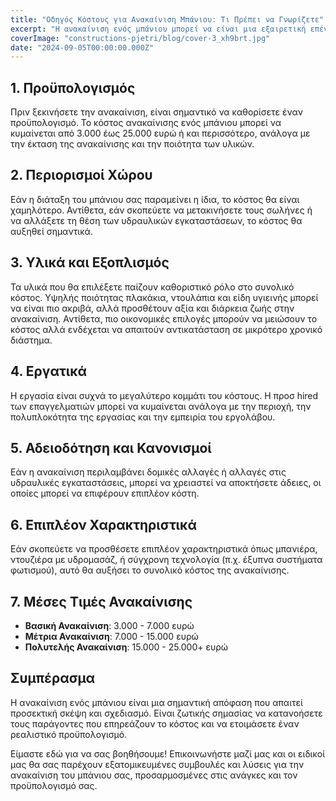 ```yaml
---
title: "Οδηγός Κόστους για Ανακαίνιση Μπάνιου: Τι Πρέπει να Γνωρίζετε"
excerpt: "Η ανακαίνιση ενός μπάνιου μπορεί να είναι μια εξαιρετική επένδυση για την αύξηση της αξίας του σπιτιού σας, αλλά το κόστος μπορεί να ποικίλλει σημαντικά ανάλογα με πολλούς παράγοντες. Ας εξετάσουμε τους κυριότερους παράγοντες που επηρεάζουν το κόστος της ανακαίνισης ενός μπάνιου και τι μπορείτε να περιμένετε."
coverImage: "constructions-pjetri/blog/cover-3_xh9brt.jpg"
date: "2024-09-05T00:00:00.000Z"
---
```


## 1. Προϋπολογισμός

Πριν ξεκινήσετε την ανακαίνιση, είναι σημαντικό να καθορίσετε έναν προϋπολογισμό. Το κόστος ανακαίνισης ενός μπάνιου μπορεί να κυμαίνεται από 3.000 έως 25.000 ευρώ ή και περισσότερο, ανάλογα με την έκταση της ανακαίνισης και την ποιότητα των υλικών.

## 2. Περιορισμοί Χώρου

Εάν η διάταξη του μπάνιου σας παραμείνει η ίδια, το κόστος θα είναι χαμηλότερο. Αντίθετα, εάν σκοπεύετε να μετακινήσετε τους σωλήνες ή να αλλάξετε τη θέση των υδραυλικών εγκαταστάσεων, το κόστος θα αυξηθεί σημαντικά.

## 3. Υλικά και Εξοπλισμός

Τα υλικά που θα επιλέξετε παίζουν καθοριστικό ρόλο στο συνολικό κόστος. Υψηλής ποιότητας πλακάκια, ντουλάπια και είδη υγιεινής μπορεί να είναι πιο ακριβά, αλλά προσθέτουν αξία και διάρκεια ζωής στην ανακαίνιση. Αντίθετα, πιο οικονομικές επιλογές μπορούν να μειώσουν το κόστος αλλά ενδέχεται να απαιτούν αντικατάσταση σε μικρότερο χρονικό διάστημα.

## 4. Εργατικά

Η εργασία είναι συχνά το μεγαλύτερο κομμάτι του κόστους. Η προσ hired των επαγγελματιών μπορεί να κυμαίνεται ανάλογα με την περιοχή, την πολυπλοκότητα της εργασίας και την εμπειρία του εργολάβου.

## 5. Αδειοδότηση και Κανονισμοί

Εάν η ανακαίνιση περιλαμβάνει δομικές αλλαγές ή αλλαγές στις υδραυλικές εγκαταστάσεις, μπορεί να χρειαστεί να αποκτήσετε άδειες, οι οποίες μπορεί να επιφέρουν επιπλέον κόστη.

## 6. Επιπλέον Χαρακτηριστικά

Εάν σκοπεύετε να προσθέσετε επιπλέον χαρακτηριστικά όπως μπανιέρα, ντουζιέρα με υδρομασάζ, ή σύγχρονη τεχνολογία (π.χ. έξυπνα συστήματα φωτισμού), αυτό θα αυξήσει το συνολικό κόστος της ανακαίνισης.

## 7. Μέσες Τιμές Ανακαίνισης

- **Βασική Ανακαίνιση**: 3.000 - 7.000 ευρώ
- **Μέτρια Ανακαίνιση**: 7.000 - 15.000 ευρώ
- **Πολυτελής Ανακαίνιση**: 15.000 - 25.000+ ευρώ

## Συμπέρασμα

Η ανακαίνιση ενός μπάνιου είναι μια σημαντική απόφαση που απαιτεί προσεκτική σκέψη και σχεδιασμό. Είναι ζωτικής σημασίας να κατανοήσετε τους παράγοντες που επηρεάζουν το κόστος και να ετοιμάσετε έναν ρεαλιστικό προϋπολογισμό.

Είμαστε εδώ για να σας βοηθήσουμε! Επικοινωνήστε μαζί μας και οι ειδικοί μας θα σας παρέχουν εξατομικευμένες συμβουλές και λύσεις για την ανακαίνιση του μπάνιου σας, προσαρμοσμένες στις ανάγκες και τον προϋπολογισμό σας.
